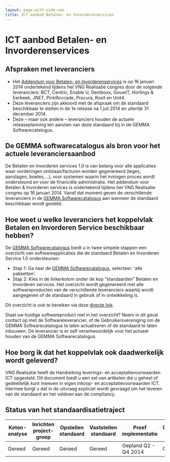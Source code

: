 ```yaml
---
layout: page-with-side-nav
title: ICT aanbod Betalen- en Invorderenservices
---
```

# ICT aanbod Betalen- en Invorderenservices

## Afspraken met leveranciers
* Het [Addendum voor Betalen- en Invorderenservices](https://www.softwarecatalogus.nl/addenda/addendum/Betalen%20en%20Invorderen%20services) is op 16 januari 2014 ondertekend tijdens het VNG Realisatie congres door de volgende leveranciers: BCT, Centric, Enable U, Gemboxx, GouwIT, Horlings & Eerbeek, JNET, PinkRoccade, Procura, Roxit en Unit4.
* Deze leveranciers zijn akkoord met de afspraak om de standaard beschikbaar te stellen in de 1e release na 1 juli 2014 en uiterlijk 31 december 2014.
* Deze – maar ook andere – leveranciers houden de actuele releaseplanning ten aanzien van deze standaard bij in de GEMMA Softwarecatalogus.

## De GEMMA softwarecatalogus als bron voor het actuele leveranciersaanbod
De Betalen en Invorderen services 1.0 is van belang voor alle applicaties waar vorderingen ontstaan/facturen worden gegenereerd (leges, aanslagen, boetes,…), voor systemen waarin het inningen proces wordt ondersteund en voor de financiële administratie. Het addendum voor Betalen & Invorderen services is ondertekend tijdens het VNG Realisatie congres op 16 januari 2014. Vanaf dat moment geven de verschillende leveranciers in de [GEMMA Softwarecatalogus](https://www.softwarecatalogus.nl/) aan wanneer de standaard beschikbaar wordt gesteld.

## Hoe weet u welke leveranciers het koppelvlak Betalen en Invorderen Service beschikbaar hebben?
De [GEMMA Softwarecatalogus](https://www.softwarecatalogus.nl/) biedt u in twee simpele stappen een overzicht van softwareapplicaties die de standaard Betalen en Invorderen Service 1.0 ondersteunen:

* Stap 1: Ga naar de [GEMMA Softwarecatalogus](https://www.softwarecatalogus.nl/), selecteer: ‘alle pakketten’.
* Stap 2: Kies in de linkerkolom onder de kop “standaarden” Betalen en Invorderen services. Het overzicht wordt gegenereerd met alle softwareproducten van de verschillende leveranciers waarbij wordt aangegeven of de standaard in gebruik of in ontwikkeling is.

Dit overzicht is ook te bereiken via deze [directe link](https://www.softwarecatalogus.nl/pakketten/norm_version/Betalen%20en%20invorderen%20services%201%252E0).

Staat uw huidige softwareproduct niet in het overzicht? Neem in dit geval contact op met de Softwareleverancier, of de Gebruikersvereniging om de GEMMA Softwarecatalogus te laten actualiseren of de standaard te laten inbouwen. De leverancier is er zelf verantwoordelijk voor het actueel houden van de GEMMA Softwarecatalogus.

## Hoe borg ik dat het koppelvlak ook daadwerkelijk wordt geleverd?
VNG Realisatie heeft de Handreiking leverings- en acceptatievoorwaarden ICT opgesteld. Dit document biedt u een set van artikelen die u geheel of gedeeltelijk kunt inweven in eigen inkoop- en acceptatievoorwaarden ICT. Hiermee borgt u dat in de uitvraag expliciet wordt gevraagd om het leveren van de standaard en het voldoen aan de compliancy.

## Status van het standaardisatietraject

| Keten-analyse | Inrichten project-groep | Opstellen standaard | Vaststellen standaard | Proef implementatie | Compliancy inrichten |
| --- | --- | --- | --- | --- | --- |
| Gereed | Gereed | Gereed | Gereed | Gepland Q2 - Q4 2014 | Gereed |
